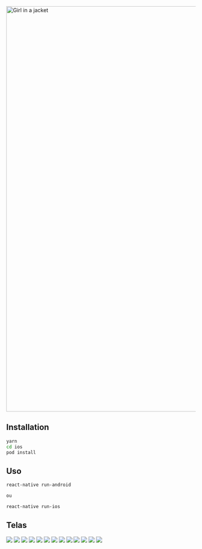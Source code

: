 <img src="https://i.imgur.com/jGT30Dp.png" alt="Girl in a jacket" width="720" height="1080">

## Installation


```bash
yarn
cd ios
pod install
```

## Uso

```bash
react-native run-android

ou

react-native run-ios
```

## Telas

![](https://i.imgur.com/jGT30Dp.png)
![](https://i.imgur.com/MAi1JDe.png)
![](https://i.imgur.com/oV7EUCm.png)
![](https://i.imgur.com/xy7B8iQ.png)
![](https://i.imgur.com/fZdfpaS.png)
![](https://i.imgur.com/qvIt5pZ.png)
![](https://i.imgur.com/j2BMySi.png)
![](https://i.imgur.com/MOqhaGB.png)
![](https://i.imgur.com/SN81YcE.png)
![](https://i.imgur.com/uHpCZoq.png)
![](https://i.imgur.com/vmPZxmr.png)
![](https://i.imgur.com/hBvwqfV.png)
![](https://i.imgur.com/frjxSZC.png)



